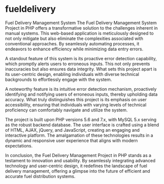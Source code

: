 # fueldelivery
Fuel Delivery Management System
The Fuel Delivery Management System Project in PHP offers a transformative solution to the challenges inherent in manual systems. This web-based application is meticulously designed to not only mitigate but also eliminate the complexities associated with conventional approaches. By seamlessly automating processes, it endeavors to enhance efficiency while minimizing data entry errors.

A standout feature of this system is its proactive error detection capability, which promptly alerts users to erroneous inputs. This not only prevents inaccuracies but also ensures data integrity. What sets this project apart is its user-centric design, enabling individuals with diverse technical backgrounds to effortlessly engage with the system.

A noteworthy feature is its intuitive error detection mechanism, proactively identifying and notifying users of erroneous inputs, thereby upholding data accuracy. What truly distinguishes this project is its emphasis on user accessibility, ensuring that individuals with varying levels of technical proficiency can comfortably navigate and utilize the system.

The project is built upon PHP versions 5.6 and 7.x, with MySQL 5.x serving as the robust backend database. The user interface is crafted using a blend of HTML, AJAX, jQuery, and JavaScript, creating an engaging and interactive platform. The amalgamation of these technologies results in a dynamic and responsive user experience that aligns with modern expectations.

In conclusion, the Fuel Delivery Management Project in PHP stands as a testament to innovation and usability. By seamlessly integrating advanced technology and user-centric design, it redefines the landscape of fuel delivery management, offering a glimpse into the future of efficient and accurate fuel distribution systems.
